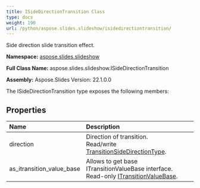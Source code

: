 ```yaml
---
title: ISideDirectionTransition Class
type: docs
weight: 190
url: /python/aspose.slides.slideshow/isidedirectiontransition/
---
```


Side direction slide transition effect.

**Namespace:** [aspose.slides.slideshow](/python/aspose.slides.slideshow/)

**Full Class Name:** aspose.slides.slideshow.ISideDirectionTransition

**Assembly:**  Aspose.Slides Version: 22.1.0.0

The ISideDirectionTransition type exposes the following members:
## **Properties**
|**Name**|**Description**|
| :- | :- |
|direction|Direction of transition.<br/>            Read/write [TransitionSideDirectionType](/python/aspose.slides.slideshow/transitionsidedirectiontype/).|
|as_itransition_value_base|Allows to get base ITransitionValueBase interface.<br/>            Read-only [ITransitionValueBase](/python/aspose.slides.slideshow/itransitionvaluebase/).|
